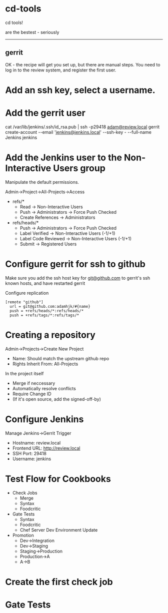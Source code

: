 cd-tools
========

cd tools!

are the bestest - seriously

------
gerrit
------

OK - the recipe will get you set up, but there are manual steps. You need to log in to the review system, and register the first user.

# Add an ssh key, select a username.

# Add the gerrit user

  cat /var/lib/jenkins/.ssh/id_rsa.pub | ssh -p29418 adam@review.local gerrit create-account --email 'jenkins@jenkins.local' --ssh-key - --full-name Jenkins jenkins

# Add the Jenkins user to the Non-Interactive Users group

Manipulate the default permissions.

Admin->Project->All-Projects->Access

- refs/*
	* Read -> Non-Interactive Users 
	* Push -> Administrators -> Force Push Checked
	* Create References -> Administrators
- refs/heads/*
	* Push -> Administrators -> Force Push Checked
	* Label Verified -> Non-Interactive Users (-1/+1)
	* Label Code Reviewed -> Non-Interactive Users (-1/+1)
	* Submit -> Registered Users


# Configure gerrit for ssh to github

Make sure you add the ssh host key for git@github.com to gerrit's ssh known hosts, and have restarted gerrit

Configure replication

    [remote "github"]
      url = git@github.com:adamhjk/#{name}
      push = +refs/heads/*:refs/heads/*
      push = +refs/tags/*:refs/tags/*

# Creating a repository

Admin->Projects->Create New Project

* Name: Should match the upstream github repo
* Rights Inherit From: All-Projects

In the project itself

* Merge if neccessary
* Automatically resolve conflicts
* Require Change ID
* (If it's open source, add the signed-off-by)

# Configure Jenkins

Manage Jenkins->Gerrit Trigger
  
* Hostname: review.local
* Frontend URL: http://review.local
* SSH Port: 29418
* Username: jenkins

# Test Flow for Cookbooks

- Check Jobs
	- Merge
	- Syntax
	- Foodcritic
- Gate Tests
	- Syntax
	- Foodcritic
	- Chef Server Dev Environment Update
- Promotion
	- Dev->Integration
	- Dev->Staging
	- Staging->Production
	- Production->A
	- A->B

# Create the first check job

# Gate Tests

